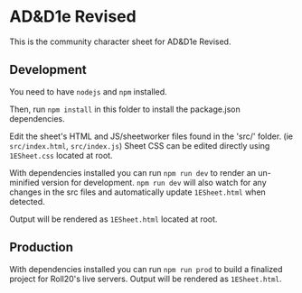 # AD&D1e Revised

This is the community character sheet for AD&D1e Revised.

## Development

You need to have `nodejs` and `npm` installed.

Then, run `npm install` in this folder to install the package.json dependencies.

Edit the sheet's HTML and JS/sheetworker files found in the 'src/' folder. (ie `src/index.html`, `src/index.js`) 
Sheet CSS can be edited directly using `1ESheet.css` located at root.

With dependencies installed you can run `npm run dev` to render an un-minified version for development. `npm run dev` will also watch for any changes in the src files and automatically update `1ESheet.html` when detected.

Output will be rendered as `1ESheet.html` located at root.

## Production

With dependencies installed you can run `npm run prod` to build a finalized project for Roll20's live servers.
Output will be rendered as `1ESheet.html`.
<br>
##